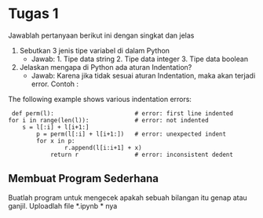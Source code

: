 # Tugas 1

Jawablah pertanyaan berikut ini dengan singkat dan jelas
1. Sebutkan 3 jenis tipe variabel di dalam Python
    * Jawab: 1. Tipe data string
             2. Tipe data integer
             3. Tipe data boolean
2. Jelaskan mengapa di Python ada aturan Indentation?
    * Jawab: Karena jika tidak sesuai aturan Indentation, maka akan terjadi error. Contoh :

The following example shows various indentation errors:

     def perm(l):                       # error: first line indented
    for i in range(len(l)):             # error: not indented
        s = l[:i] + l[i+1:]
            p = perm(l[:i] + l[i+1:])   # error: unexpected indent
            for x in p:
                    r.append(l[i:i+1] + x)
                return r                # error: inconsistent dedent
    
## Membuat Program Sederhana

Buatlah program untuk mengecek apakah sebuah bilangan itu genap atau ganjil. Uploadlah file *.ipynb * nya

